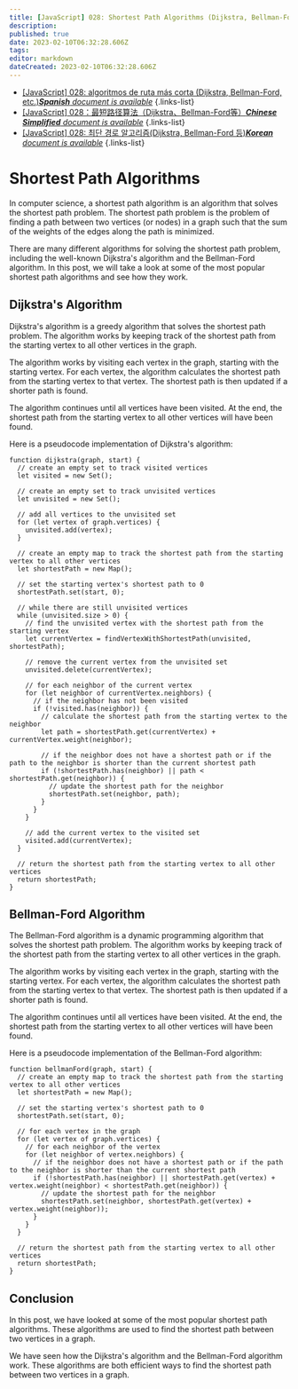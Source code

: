 ```yaml
---
title: [JavaScript] 028: Shortest Path Algorithms (Dijkstra, Bellman-Ford, etc.)
description: 
published: true
date: 2023-02-10T06:32:28.606Z
tags: 
editor: markdown
dateCreated: 2023-02-10T06:32:28.606Z
---
```


- [[JavaScript] 028: algoritmos de ruta más corta (Dijkstra, Bellman-Ford, etc.)***Spanish** document is available*](/es/Knowledge-base/Algorithm/javascript-028-shortest-path-algorithms-dijkstra-bellman-ford-etc-)
{.links-list}
- [[JavaScript] 028：最短路径算法（Dijkstra、Bellman-Ford等）***Chinese Simplified** document is available*](/zh/Knowledge-base/Algorithm/javascript-028-shortest-path-algorithms-dijkstra-bellman-ford-etc-)
{.links-list}
- [[JavaScript] 028: 최단 경로 알고리즘(Dijkstra, Bellman-Ford 등)***Korean** document is available*](/ko/Knowledge-base/Algorithm/javascript-028-shortest-path-algorithms-dijkstra-bellman-ford-etc-)
{.links-list}


# Shortest Path Algorithms

In computer science, a shortest path algorithm is an algorithm that solves the shortest path problem. The shortest path problem is the problem of finding a path between two vertices (or nodes) in a graph such that the sum of the weights of the edges along the path is minimized.

There are many different algorithms for solving the shortest path problem, including the well-known Dijkstra's algorithm and the Bellman-Ford algorithm. In this post, we will take a look at some of the most popular shortest path algorithms and see how they work.

## Dijkstra's Algorithm

Dijkstra's algorithm is a greedy algorithm that solves the shortest path problem. The algorithm works by keeping track of the shortest path from the starting vertex to all other vertices in the graph.

The algorithm works by visiting each vertex in the graph, starting with the starting vertex. For each vertex, the algorithm calculates the shortest path from the starting vertex to that vertex. The shortest path is then updated if a shorter path is found.

The algorithm continues until all vertices have been visited. At the end, the shortest path from the starting vertex to all other vertices will have been found.

Here is a pseudocode implementation of Dijkstra's algorithm:

```
function dijkstra(graph, start) {
  // create an empty set to track visited vertices
  let visited = new Set();
  
  // create an empty set to track unvisited vertices
  let unvisited = new Set();
  
  // add all vertices to the unvisited set
  for (let vertex of graph.vertices) {
    unvisited.add(vertex);
  }
  
  // create an empty map to track the shortest path from the starting vertex to all other vertices
  let shortestPath = new Map();
  
  // set the starting vertex's shortest path to 0
  shortestPath.set(start, 0);
  
  // while there are still unvisited vertices
  while (unvisited.size > 0) {
    // find the unvisited vertex with the shortest path from the starting vertex
    let currentVertex = findVertexWithShortestPath(unvisited, shortestPath);
    
    // remove the current vertex from the unvisited set
    unvisited.delete(currentVertex);
    
    // for each neighbor of the current vertex
    for (let neighbor of currentVertex.neighbors) {
      // if the neighbor has not been visited
      if (!visited.has(neighbor)) {
        // calculate the shortest path from the starting vertex to the neighbor
        let path = shortestPath.get(currentVertex) + currentVertex.weight(neighbor);
        
        // if the neighbor does not have a shortest path or if the path to the neighbor is shorter than the current shortest path
        if (!shortestPath.has(neighbor) || path < shortestPath.get(neighbor)) {
          // update the shortest path for the neighbor
          shortestPath.set(neighbor, path);
        }
      }
    }
    
    // add the current vertex to the visited set
    visited.add(currentVertex);
  }
  
  // return the shortest path from the starting vertex to all other vertices
  return shortestPath;
}
```

## Bellman-Ford Algorithm

The Bellman-Ford algorithm is a dynamic programming algorithm that solves the shortest path problem. The algorithm works by keeping track of the shortest path from the starting vertex to all other vertices in the graph.

The algorithm works by visiting each vertex in the graph, starting with the starting vertex. For each vertex, the algorithm calculates the shortest path from the starting vertex to that vertex. The shortest path is then updated if a shorter path is found.

The algorithm continues until all vertices have been visited. At the end, the shortest path from the starting vertex to all other vertices will have been found.

Here is a pseudocode implementation of the Bellman-Ford algorithm:

```
function bellmanFord(graph, start) {
  // create an empty map to track the shortest path from the starting vertex to all other vertices
  let shortestPath = new Map();
  
  // set the starting vertex's shortest path to 0
  shortestPath.set(start, 0);
  
  // for each vertex in the graph
  for (let vertex of graph.vertices) {
    // for each neighbor of the vertex
    for (let neighbor of vertex.neighbors) {
      // if the neighbor does not have a shortest path or if the path to the neighbor is shorter than the current shortest path
      if (!shortestPath.has(neighbor) || shortestPath.get(vertex) + vertex.weight(neighbor) < shortestPath.get(neighbor)) {
        // update the shortest path for the neighbor
        shortestPath.set(neighbor, shortestPath.get(vertex) + vertex.weight(neighbor));
      }
    }
  }
  
  // return the shortest path from the starting vertex to all other vertices
  return shortestPath;
}
```

## Conclusion

In this post, we have looked at some of the most popular shortest path algorithms. These algorithms are used to find the shortest path between two vertices in a graph.

We have seen how the Dijkstra's algorithm and the Bellman-Ford algorithm work. These algorithms are both efficient ways to find the shortest path between two vertices in a graph.